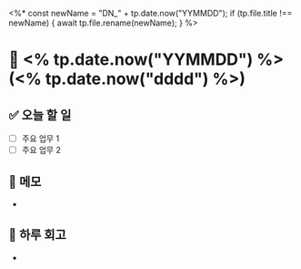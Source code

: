 <%*
const newName = "DN_" + tp.date.now("YYMMDD");
if (tp.file.title !== newName) {
  await tp.file.rename(newName);
}
%>
# 📅 <% tp.date.now("YYMMDD") %> (<% tp.date.now("dddd") %>)

## ✅ 오늘 할 일
- [ ] 주요 업무 1
- [ ] 주요 업무 2

## 📝 메모
- 

## 🌙 하루 회고
- 
